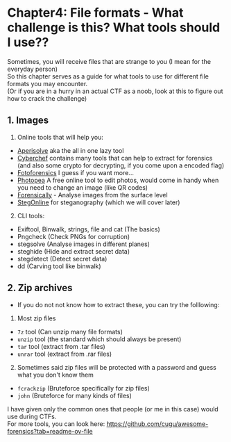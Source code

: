 #  Chapter4: File formats - What challenge is this? What tools should I use?? #
Sometimes, you will receive files that are strange to you (I mean for the everyday person)  
So this chapter serves as a guide for what tools to use for different file formats you may encounter.  
(Or if you are in a hurry in an actual CTF as a noob, look at this to figure out how to crack the challenge)  

## 1. Images ##
1) Online tools that will help you:
- [Aperisolve](https://www.aperisolve.com/) aka the all in one lazy tool
- [Cyberchef](https://gchq.github.io/CyberChef/) contains many tools that can help to extract for forensics (and also some crypto for decrypting, if you come upon a encoded flag)
- [Fotoforensics](https://fotoforensics.com/) I guess if you want more...
- [Photopea](https://www.photopea.com/) A free online tool to edit photos, would come in handy when you need to change an image (like QR codes)
- [Forensically](https://29a.ch/photo-forensics/#forensic-magnifier) - Analyse images from the surface level
- [StegOnline](https://georgeom.net/StegOnline/upload) for steganography (which we will cover later)
2) CLI tools:
- Exiftool, Binwalk, strings, file and cat (The basics)
- Pngcheck (Check PNGs for corruption)
- stegsolve (Analyse images in different planes)
- steghide (Hide and extract secret data)
- stegdetect (Detect secret data)
- dd (Carving tool like binwalk)

## 2. Zip archives
- If you do not not know how to extract these, you can try the folllowing:
1) Most zip files
- `7z` tool (Can unzip many file formats)
- `unzip` tool (the standard which should always be present)
- `tar` tool (extract from .tar files)
- `unrar` tool (extract from .rar files)
2) Sometimes said zip files will be protected with a password and guess what you don't know them
- `fcrackzip` (Bruteforce specifically for zip files)
- `john` (Bruteforce for many kinds of files)

I have given only the common ones that people (or me in this case) would use during CTFs.  
For more tools, you can look here: https://github.com/cugu/awesome-forensics?tab=readme-ov-file